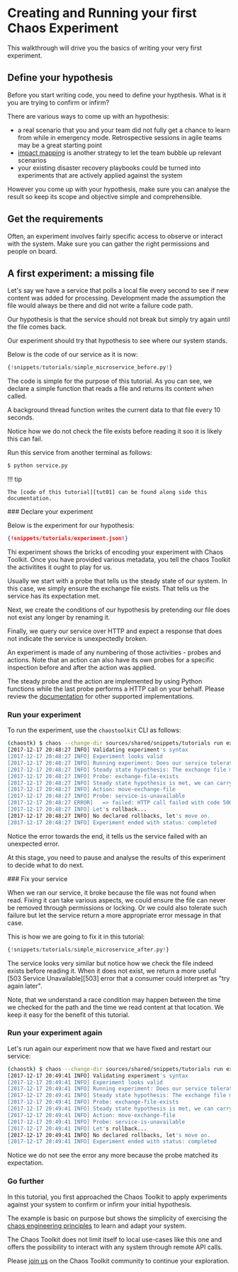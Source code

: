 # Creating and Running your first Chaos Experiment

This walkthrough will drive you the basics of writing your very first
experiment.

## Define your hypothesis

Before you start writing code, you need to define your hypthesis. What is it
you are trying to confirm or infirm?

There are various ways to come up with an hypothesis:

* a real scenario that you and your team did not fully get a chance to learn
  from while in emergency mode. Retrospective sessions in agile teams may be
  a great starting point
* [impact mapping][impactmapping] is another strategy to let the team bubble
  up relevant scenarios
* your existing disaster recovery playbooks could be turned into experiments
  that are actively applied against the system


[impactmapping]: https://www.impactmapping.org/

However you come up with your hypothesis, make sure you can analyse the 
result so keep its scope and objective simple and comprehensible.

## Get the requirements

Often, an experiment involves fairly specific access to observe or interact
with the system. Make sure you can gather the right permissions and people on
board.

## A first experiment: a missing file

Let's say we have a service that polls a local file every second to see if new
content was added for processing. Development made the assumption the file
would always be there and did not write a failure code path.

Our hypothesis is that the service should not break but simply try again until
the file comes back. 

Our experiment should try that hypothesis to see where our system stands.

Below is the code of our service as it is now:

```python
{!snippets/tutorials/simple_microservice_before.py!}
```

The code is simple for the purpose of this tutorial. As you can see, we declare
a simple function that reads a file and returns its content when called.

A background thread function writes the current data to that file every 10
seconds.

Notice how we do not check the file exists before reading it soo it is likely
this can fail.

Run this service from another terminal as follows:

```sh
$ python service.py
```

!!! tip

    The [code of this tutorial][tut01] can be found along side this
    documentation.

[tut01]: https://github.com/chaostoolkit/chaostoolkit-documentation/tree/master/sources/shared/snippets/tutorials/

### Declare your experiment

Below is the experiment for our hypothesis:

```json
{!snippets/tutorials/experiment.json!}
```

Thi experiment shows the bricks of encoding your experiment with Chaos Toolkit.
Once you have provided various metadata, you tell the chaos Toolkit the
activitites it ought to play for us.

Usually we start with a probe that tells us the steady state of our system. In
this case, we simply ensure the exchange file exists. That tells us the
service has its expectation met.

Next, we create the conditions of our hypothesis by pretending our file does not
exist any longer by renaming it.

Finally, we query our service over HTTP and expect a response that does not
indicate the service is unexpectedly broken.

An experiment is made of any numbering of those activities - probes and actions.
Note that an action can also have its own probes for a specific inspection
before and after the action was applied.

The steady probe and the action are implemented by using Python functions while
the last probe performs a HTTP call on your behalf. Please review the
[documentation][extension] for other supported implementations.

[extension]: ../extending/approaches.md

### Run your experiment

To run the experiment, use the `chaostoolkit` CLI as follows:

```sh
(chaostk) $ chaos --change-dir sources/shared/snippets/tutorials run experiment.json
[2017-12-17 20:48:27 INFO] Validating experiment's syntax
[2017-12-17 20:48:27 INFO] Experiment looks valid
[2017-12-17 20:48:27 INFO] Running experiment: Does our service tolerate the loss of its exchange file?
[2017-12-17 20:48:27 INFO] Steady state hypothesis: The exchange file must exist
[2017-12-17 20:48:27 INFO] Probe: exchange-file-exists
[2017-12-17 20:48:27 INFO] Steady state hypothesis is met, we can carry on!
[2017-12-17 20:48:27 INFO] Action: move-exchange-file
[2017-12-17 20:48:27 INFO] Probe: service-is-unavailable
[2017-12-17 20:48:27 ERROR]   => failed: HTTP call failed with code 500 (expected 503): A server error occurred.  Please contact the administrator.
[2017-12-17 20:48:27 INFO] Let's rollback...
[2017-12-17 20:48:27 INFO] No declared rollbacks, let's move on.
[2017-12-17 20:48:27 INFO] Experiment ended with status: completed
```

Notice the error towards the end, it tells us the service failed with an
unexpected error.

At this stage, you need to pause and analyse the results of this experiment
to decide what to do next.

### Fix your service

When we ran our service, it broke because the file was not found when read.
Fixing it can take various aspects, we could ensure the file can never be
removed through permissions or locking. Or we could also tolerate such 
failure but let the service return a more appropriate error message in that
case.

This is how we are going to fix it in this tutorial:

```python
{!snippets/tutorials/simple_microservice_after.py!}
```

The service looks very similar but notice how we check the file indeed exists
before reading it. When it does not exist, we return a more useful 
[503 Service Unavailable][503] error that a consumer could interpret as
"try again later".

Note, that we understand a race condition may happen between the time we
checked for the path and the time we read content at that location. We keep
it easy for the benefit of this tutorial.


### Run your experiment again

Let's run again our experiment now that we have fixed and restart our service:

```sh
(chaostk) $ chaos --change-dir sources/shared/snippets/tutorials run experiment.json
[2017-12-17 20:49:41 INFO] Validating experiment's syntax
[2017-12-17 20:49:41 INFO] Experiment looks valid
[2017-12-17 20:49:41 INFO] Running experiment: Does our service tolerate the loss of its exchange file?
[2017-12-17 20:49:41 INFO] Steady state hypothesis: The exchange file must exist
[2017-12-17 20:49:41 INFO] Probe: exchange-file-exists
[2017-12-17 20:49:41 INFO] Steady state hypothesis is met, we can carry on!
[2017-12-17 20:49:41 INFO] Action: move-exchange-file
[2017-12-17 20:49:41 INFO] Probe: service-is-unavailable
[2017-12-17 20:49:41 INFO] Let's rollback...
[2017-12-17 20:49:41 INFO] No declared rollbacks, let's move on.
[2017-12-17 20:49:41 INFO] Experiment ended with status: completed
```

Notice we do not see the error any more because the probe matched its
expectation.

### Go further

In this tutorial, you first approached the Chaos Toolkit to apply experiments
against your system to confirm or infirm your initial hypothesis.

The example is basic on purpose but shows the simplicity of exercising
the [chaos engineering principles][principles] to learn and adapt your system.

The Chaos Toolkit does not limit itself to local use-cases like this one and
offers the possibility to interact with any system through remote API calls.

Please [join us][join] on the Chaos Toolkit community to continue your
exploration.

[principles]: http://principlesofchaos.org/
[join]: https://join.chaostoolkit.org/

